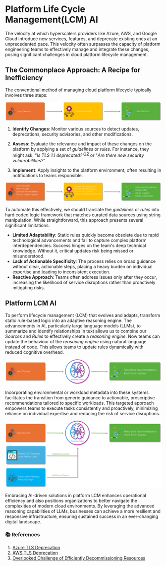 # Platform Life Cycle Management(LCM) AI

The velocity at which hyperscalers providers like Azure, AWS, and Google Cloud introduce new services, features, and deprecate existing ones at an unprecedented pace. This velocity often surpasses the capacity of platform engineering teams to effectively manage and integrate these changes, posing significant challenges in cloud platform lifecycle management.

## The Commonplace Approach: A Recipe for Inefficiency
The conventional method of managing cloud platform lifecycle typically involves three steps:

![Miztiik - Platform Engineering with AI](images/miztiik_architecture_platform_lcm_ai_001.png)

1. **Identify Changes**: Monitor various sources to detect updates, deprecations, security advisories, and other modifications.

1. **Assess**: Evaluate the relevance and impact of these changes on the platform by applying a set of *guidelines* or *rules*. For instance, they might ask, "*Is TLS 1.1 deprecated?"*<sup>[1],[2]</sup> or "*Are there new security vulnerabilities?*"

1. **Implement**: Apply insights to the platform environment, often resulting in notifications to teams responsible.

![Miztiik - Platform Engineering with AI](images/miztiik_architecture_platform_lcm_ai_002.png)


To automate this effectively, we should translate the *guidelines* or *rules* into hard coded logic framework that matches curated data sources using string manipulation. While straightforward, this approach presents several significant limitations:  

- **Limited Adaptability**: Static rules quickly become obsolete due to rapid technological advancements and fail to capture complex platform interdependencies. Success hinges on the team's deep technical knowledge. Without it, critical updates risk being missed or misunderstood. 
- **Lack of Actionable Specificity**: The process relies on broad guidance without clear, actionable steps, placing a heavy burden on individual expertise and leading to inconsistent execution.  
- **Reactive Approach**: Teams often address issues only after they occur, increasing the likelihood of service disruptions rather than proactively mitigating risks.  


## Platform LCM AI

To perform lifecycle management (LCM) that evolves and adapts, transform static rule-based logic into an adaptive reasoning engine. The advancements in AI, particularly large language models (LLMs), to summarize and identify relationships in text allows us to combine our _Sources_ and _Rules_ to effectively create a _reasoning engine_. Now teams can update the behaviour of the _reasoning engine_ using natural language instead of code. This allows teams to update rules dynamically with reduced cognitive overhead.

![Miztiik - Platform Engineering with AI](images/miztiik_architecture_platform_lcm_ai_003.png)

Incorporating environmental or workload metadata into these systems facilitates the transition from generic guidance to actionable, prescriptive recommendations tailored to specific workloads. This targeted approach empowers teams to execute tasks consistently and proactively, minimizing reliance on individual expertise and reducing the risk of service disruptions.

![Miztiik - Platform Engineering with AI](images/miztiik_architecture_platform_lcm_ai_004.png)

Embracing AI-driven solutions in platform LCM enhances operational efficiency and also positions organizations to better navigate the complexities of modern cloud environments. By leveraging the advanced reasoning capabilities of LLMs, businesses can achieve a more resilient and responsive infrastructure, ensuring sustained success in an ever-changing digital landscape.


### 📚 References

1. [Azure TLS Deprecation][1]
1. [AWS TLS Deprecation][2]
1. [Overlooked Challenge of Efficiently Decommissioning Resources][3]


[1]: https://learn.microsoft.com/en-us/lifecycle/announcements/tls-support-ending-10-31-2024
[2]: https://aws.amazon.com/blogs/security/tls-1-2-required-for-aws-endpoints/
[3]: https://blog.omnistrate.com/posts/49


